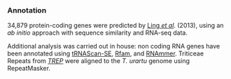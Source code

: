 ### Annotation

34,879 protein-coding genes were predicted by [Ling *et
al*](http://europepmc.org/abstract/MED/23535596). (2013), using an *ab
initio* approach with sequence similarity and RNA-seq data.

Additional analysis was carried out in house: non coding RNA genes have
been annotated using
[tRNAScan-SE](http://europepmc.org/articles/PMC146525),
[Rfam](http://europepmc.org/abstract/MED/15608160), and
[RNAmmer](http://europepmc.org/articles/PMC1888812). Triticeae Repeats
from [*TREP*](http://wheat.pw.usda.gov/ITMI/Repeats/) were aligned to
the *T. urartu* genome using RepeatMasker.
